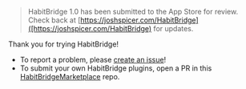 > HabitBridge 1.0 has been submitted to the App Store for review. Check back at [https://joshspicer.com/HabitBridge]([https://joshspicer.com/HabitBridge) for updates.

Thank you for trying HabitBridge! 

- To report a problem, please [create an issue](https://github.com/joshspicer/HabitBridge-release/issues)!
- To submit your own HabitBridge plugins, open a PR in this [HabitBridgeMarketplace](https://github.com/joshspicer/HabitBridgemarketplace/) repo.
